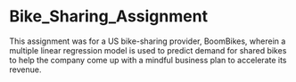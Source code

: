 # Bike_Sharing_Assignment
This assignment was for a US bike-sharing provider, BoomBikes, wherein a multiple linear regression model is used to predict demand for shared bikes to help the company come up with a mindful business plan to accelerate its revenue.
